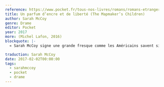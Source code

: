 ```yaml
---
reference: https://www.pocket.fr/tous-nos-livres/romans/romans-etrangers/un_parfum_dencre_et_de_liberte-9782266259002/
title: Un parfum d’encre et de liberté (The Mapmaker’s Children)
author: Sarah McCoy
genre: Drame
editor: Pocket
year: 2017
more: (Michel Lafon, 2016)
blockquote: |-
  « Sarah McCoy signe une grande fresque comme les Américains savent si bien les imaginer. » ELLE

traduction: Sarah McCoy
date: 2017-02-02T00:00:00
tags:
  - sarahmccoy
  - pocket
  - drame
---
```

